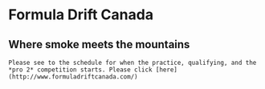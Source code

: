 # Formula Drift Canada
## Where smoke meets the **mountains**
```Please see to the schedule for when the practice, qualifying, and the *pro 2* competition starts. Please click [here](http://www.formuladriftcanada.com/)```



